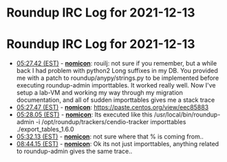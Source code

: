# Roundup IRC Log for 2021-12-13 #
# Roundup IRC Log for 2021-12-13
* <a href="#05:27.42" id="05:27.42">05:27.42 (EST)</a> - __[nomicon](https://github.com/nomicon)__: rouilj: not sure if you remember, but a while back I had problem with python2 Long suffixes in my DB. You provided me with a patch to roundup/anypy/strings.py to be implemented before executing roundup-admin importtables. It worked really well.  Now I've setup a lab-VM and working my way through my migration documentation, and all of sudden importtables gives me a stack trace
* <a href="#05:27.47" id="05:27.47">05:27.47 (EST)</a> - __[nomicon](https://github.com/nomicon)__: <https://paste.centos.org/view/eec85883>
* <a href="#05:28.05" id="05:28.05">05:28.05 (EST)</a> - __[nomicon](https://github.com/nomicon)__: Its executed like this /usr/local/bin/roundup-admin -i /opt/roundup/trackers/cendio-tracker importtables ./export_tables_1.6.0
* <a href="#05:32.13" id="05:32.13">05:32.13 (EST)</a> - __[nomicon](https://github.com/nomicon)__: not sure where that % is coming from..
* <a href="#08:44.15" id="08:44.15">08:44.15 (EST)</a> - __[nomicon](https://github.com/nomicon)__: Ok its not just importtables, anything related to roundup-admin gives the same trace..
